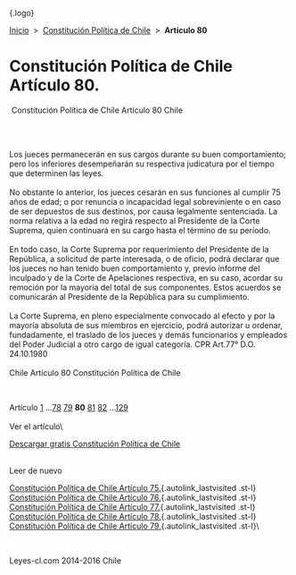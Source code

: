 <div class="wrapper">

[](/index.htm){.logo}
<div class="breadcrumbs">

[Inicio](/index.htm)  &gt;  [Constitución Política de
Chile](/constitucion_politica_de_chile.htm "Constitución Política de Chile")
 &gt;  **Artículo 80**

</div>

<div class="middle">

<div class="container">

Constitución Política de Chile\
Artículo 80.
===============================

<div id="goser">

</div>

﻿
Constitución Política de Chile Artículo 80 Chile

\
﻿
<div id="squareAds">

</div>

<div id="statya">

Los jueces permanecerán en sus cargos durante su buen comportamiento;
pero los inferiores desempeñarán su respectiva judicatura por el tiempo
que determinen las leyes.\
\
No obstante lo anterior, los jueces cesarán en sus funciones al cumplir
75 años de edad; o por renuncia o incapacidad legal sobreviniente o en
caso de ser depuestos de sus destinos, por causa legalmente sentenciada.
La norma relativa a la edad no regirá respecto al Presidente de la Corte
Suprema, quien continuará en su cargo hasta el término de su período.\
\
En todo caso, la Corte Suprema por requerimiento del Presidente de la
República, a solicitud de parte interesada, o de oficio, podrá declarar
que los jueces no han tenido buen comportamiento y, previo informe del
inculpado y de la Corte de Apelaciones respectiva, en su caso, acordar
su remoción por la mayoría del total de sus componentes. Estos acuerdos
se comunicarán al Presidente de la República para su cumplimiento.\
\
La Corte Suprema, en pleno especialmente convocado al efecto y por la
mayoría absoluta de sus miembros en ejercicio, podrá autorizar u
ordenar, fundadamente, el traslado de los jueces y demás funcionarios y
empleados del Poder Judicial a otro cargo de igual categoría. CPR
Art.77° D.O. 24.10.1980\
\
Chile Artículo 80 Constitución Política de Chile

</div>

﻿
<div id="ads1">

</div>

<div class="breadstat">

Artículo
[1](/constitucion_politica_de_chile/1.htm) ...[78](/constitucion_politica_de_chile/78.htm) [79](/constitucion_politica_de_chile/79.htm) **80** [81](/constitucion_politica_de_chile/81.htm) [82](/constitucion_politica_de_chile/82.htm) ...[129](/constitucion_politica_de_chile/129.htm) \
\
Ver el artículo\

</div>

[Descargar gratis Constitución Política de
Chile](/constitucion_politica_de_chile/download.htm "Descargar gratis Constitución Política de Chile")
﻿
<div style="clear: left">

</div>

\
Leer de nuevo

[Constitución Política de Chile Artículo
75.](/constitucion_politica_de_chile/75.htm){.autolink_lastvisited
.st-l} [Constitución Política de Chile Artículo
76.](/constitucion_politica_de_chile/76.htm){.autolink_lastvisited
.st-l} [Constitución Política de Chile Artículo
77.](/constitucion_politica_de_chile/77.htm){.autolink_lastvisited
.st-l} [Constitución Política de Chile Artículo
78.](/constitucion_politica_de_chile/78.htm){.autolink_lastvisited
.st-l} [Constitución Política de Chile Artículo
79.](/constitucion_politica_de_chile/79.htm){.autolink_lastvisited
.st-l}\

</div>

﻿
<div id="LeftAds">

</div>

</div>

Leyes-cl.com 2014-2016 Chile

</div>
